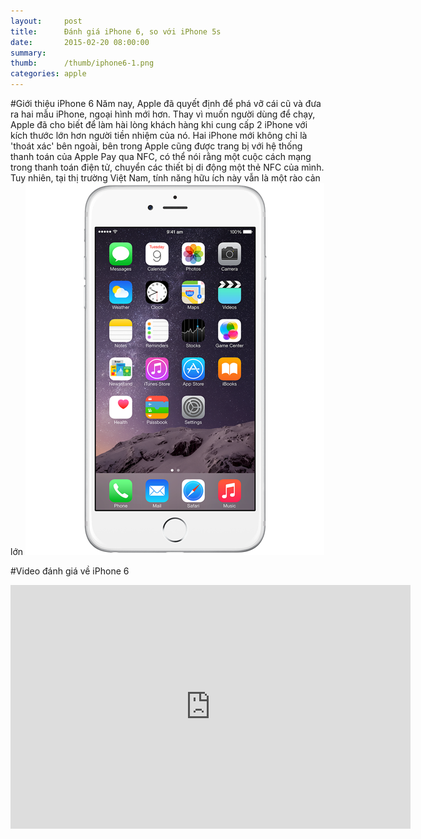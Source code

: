 ```yaml
---
layout:     post
title:      Đánh giá iPhone 6, so với iPhone 5s
date:       2015-02-20 08:00:00
summary:    
thumb:      /thumb/iphone6-1.png
categories: apple
---
```


#Giới thiệu iPhone 6
Năm nay, Apple đã quyết định để phá vỡ cái cũ và đưa ra hai mẫu iPhone, ngoại hình mới hơn. Thay vì muốn người dùng để chạy, Apple đã cho biết để làm hài lòng khách hàng khi cung cấp 2 iPhone với kích thước lớn hơn người tiền nhiệm của nó. Hai iPhone mới không chỉ là 'thoát xác' bên ngoài, bên trong Apple cũng được trang bị với hệ thống thanh toán của Apple Pay qua NFC, có thể nói rằng một cuộc cách mạng trong thanh toán điện tử, chuyển các thiết bị di động một thẻ NFC của mình. Tuy nhiên, tại thị trường Việt Nam, tính năng hữu ích này vẫn là một rào cản lớn
![iPhone 6](/img/iphone6-1.png)

#Video đánh giá về iPhone 6
<iframe width="640" height="390" src="https://www.youtube.com/embed/-LrN-DBseSo" frameborder="0" allowfullscreen></iframe>
